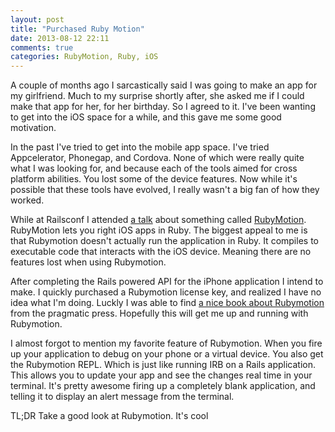 ```yaml
---
layout: post
title: "Purchased Ruby Motion"
date: 2013-08-12 22:11
comments: true
categories: RubyMotion, Ruby, iOS
---
```

A couple of months ago I sarcastically said I was going to make an app for my girlfriend. Much to my surprise shortly after, she asked me if I could make that app for her, for her birthday. So I agreed to it. I've been wanting to get into the iOS space for a while, and this gave me some good motivation.
<!-- more -->

In the past I've tried to get into the mobile app space. I've tried Appcelerator, Phonegap, and Cordova. None of which were really quite what I was looking for, and because each of the tools aimed for cross platform abilities. You lost some of the device features. Now while it's possible that these tools have evolved, I really wasn't a big fan of how they worked. 

While at Railsconf I attended [a talk](http://www.youtube.com/watch?v=7v3_t5SK8DM) about something called [RubyMotion](http://www.rubymotion.com). RubyMotion lets you right iOS apps in Ruby. The biggest appeal to me is that Rubymotion doesn't actually run the application in Ruby. It compiles to executable code that interacts with the iOS device. Meaning there are no features lost when using Rubymotion.

After completing the Rails powered API for the iPhone application I intend to make. I quickly purchased a Rubymotion license key, and realized I have no idea what I'm doing. Luckly I was able to find [a nice book about Rubymotion](http://pragprog.com/book/carubym/rubymotion) from the pragmatic press. Hopefully this will get me up and running with Rubymotion.

I almost forgot to mention my favorite feature of Rubymotion. When you fire up your application to debug on your phone or a virtual device. You also get the Rubymotion REPL. Which is just like running IRB on a Rails application. This allows you to update your app and see the changes real time in your terminal. It's pretty awesome firing up a completely blank application, and telling it to display an alert message from the terminal. 

TL;DR Take a good look at Rubymotion. It's cool
